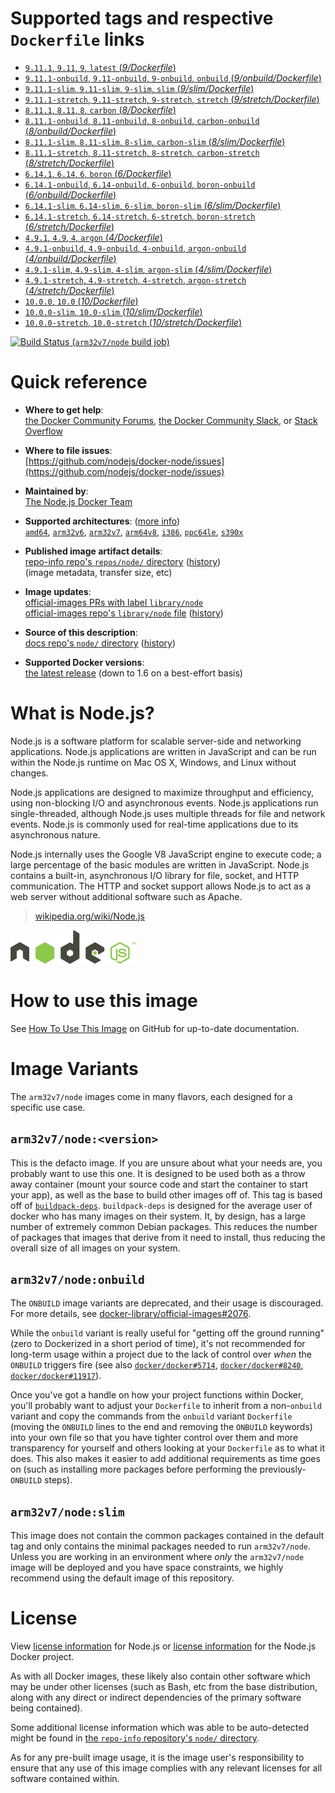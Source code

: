 <!--

********************************************************************************

WARNING:

    DO NOT EDIT "node/README.md"

    IT IS AUTO-GENERATED

    (from the other files in "node/" combined with a set of templates)

********************************************************************************

-->

# Supported tags and respective `Dockerfile` links

-	[`9.11.1`, `9.11`, `9`, `latest` (*9/Dockerfile*)](https://github.com/nodejs/docker-node/blob/9023f588717d236a92d91a8483ff0582484c22d1/9/Dockerfile)
-	[`9.11.1-onbuild`, `9.11-onbuild`, `9-onbuild`, `onbuild` (*9/onbuild/Dockerfile*)](https://github.com/nodejs/docker-node/blob/9023f588717d236a92d91a8483ff0582484c22d1/9/onbuild/Dockerfile)
-	[`9.11.1-slim`, `9.11-slim`, `9-slim`, `slim` (*9/slim/Dockerfile*)](https://github.com/nodejs/docker-node/blob/9023f588717d236a92d91a8483ff0582484c22d1/9/slim/Dockerfile)
-	[`9.11.1-stretch`, `9.11-stretch`, `9-stretch`, `stretch` (*9/stretch/Dockerfile*)](https://github.com/nodejs/docker-node/blob/9023f588717d236a92d91a8483ff0582484c22d1/9/stretch/Dockerfile)
-	[`8.11.1`, `8.11`, `8`, `carbon` (*8/Dockerfile*)](https://github.com/nodejs/docker-node/blob/b3ca6573b5c179148b446107386ae96ac6204ad3/8/Dockerfile)
-	[`8.11.1-onbuild`, `8.11-onbuild`, `8-onbuild`, `carbon-onbuild` (*8/onbuild/Dockerfile*)](https://github.com/nodejs/docker-node/blob/b3ca6573b5c179148b446107386ae96ac6204ad3/8/onbuild/Dockerfile)
-	[`8.11.1-slim`, `8.11-slim`, `8-slim`, `carbon-slim` (*8/slim/Dockerfile*)](https://github.com/nodejs/docker-node/blob/b3ca6573b5c179148b446107386ae96ac6204ad3/8/slim/Dockerfile)
-	[`8.11.1-stretch`, `8.11-stretch`, `8-stretch`, `carbon-stretch` (*8/stretch/Dockerfile*)](https://github.com/nodejs/docker-node/blob/b3ca6573b5c179148b446107386ae96ac6204ad3/8/stretch/Dockerfile)
-	[`6.14.1`, `6.14`, `6`, `boron` (*6/Dockerfile*)](https://github.com/nodejs/docker-node/blob/987139fc2385fc985aaa2545f7aeeef255eced79/6/Dockerfile)
-	[`6.14.1-onbuild`, `6.14-onbuild`, `6-onbuild`, `boron-onbuild` (*6/onbuild/Dockerfile*)](https://github.com/nodejs/docker-node/blob/987139fc2385fc985aaa2545f7aeeef255eced79/6/onbuild/Dockerfile)
-	[`6.14.1-slim`, `6.14-slim`, `6-slim`, `boron-slim` (*6/slim/Dockerfile*)](https://github.com/nodejs/docker-node/blob/987139fc2385fc985aaa2545f7aeeef255eced79/6/slim/Dockerfile)
-	[`6.14.1-stretch`, `6.14-stretch`, `6-stretch`, `boron-stretch` (*6/stretch/Dockerfile*)](https://github.com/nodejs/docker-node/blob/987139fc2385fc985aaa2545f7aeeef255eced79/6/stretch/Dockerfile)
-	[`4.9.1`, `4.9`, `4`, `argon` (*4/Dockerfile*)](https://github.com/nodejs/docker-node/blob/f56c21260109ad432ec3ea5ba96dbd3b9daa4ea7/4/Dockerfile)
-	[`4.9.1-onbuild`, `4.9-onbuild`, `4-onbuild`, `argon-onbuild` (*4/onbuild/Dockerfile*)](https://github.com/nodejs/docker-node/blob/f56c21260109ad432ec3ea5ba96dbd3b9daa4ea7/4/onbuild/Dockerfile)
-	[`4.9.1-slim`, `4.9-slim`, `4-slim`, `argon-slim` (*4/slim/Dockerfile*)](https://github.com/nodejs/docker-node/blob/f56c21260109ad432ec3ea5ba96dbd3b9daa4ea7/4/slim/Dockerfile)
-	[`4.9.1-stretch`, `4.9-stretch`, `4-stretch`, `argon-stretch` (*4/stretch/Dockerfile*)](https://github.com/nodejs/docker-node/blob/f56c21260109ad432ec3ea5ba96dbd3b9daa4ea7/4/stretch/Dockerfile)
-	[`10.0.0`, `10.0` (*10/Dockerfile*)](https://github.com/nodejs/docker-node/blob/80814e984e9faa5e9195f9a61632e1898f6633d9/10/Dockerfile)
-	[`10.0.0-slim`, `10.0-slim` (*10/slim/Dockerfile*)](https://github.com/nodejs/docker-node/blob/80814e984e9faa5e9195f9a61632e1898f6633d9/10/slim/Dockerfile)
-	[`10.0.0-stretch`, `10.0-stretch` (*10/stretch/Dockerfile*)](https://github.com/nodejs/docker-node/blob/80814e984e9faa5e9195f9a61632e1898f6633d9/10/stretch/Dockerfile)

[![Build Status](https://doi-janky.infosiftr.net/job/multiarch/job/arm32v7/job/node/badge/icon) (`arm32v7/node` build job)](https://doi-janky.infosiftr.net/job/multiarch/job/arm32v7/job/node/)

# Quick reference

-	**Where to get help**:  
	[the Docker Community Forums](https://forums.docker.com/), [the Docker Community Slack](https://blog.docker.com/2016/11/introducing-docker-community-directory-docker-community-slack/), or [Stack Overflow](https://stackoverflow.com/search?tab=newest&q=docker)

-	**Where to file issues**:  
	[https://github.com/nodejs/docker-node/issues](https://github.com/nodejs/docker-node/issues)

-	**Maintained by**:  
	[The Node.js Docker Team](https://github.com/nodejs/docker-node)

-	**Supported architectures**: ([more info](https://github.com/docker-library/official-images#architectures-other-than-amd64))  
	[`amd64`](https://hub.docker.com/r/amd64/node/), [`arm32v6`](https://hub.docker.com/r/arm32v6/node/), [`arm32v7`](https://hub.docker.com/r/arm32v7/node/), [`arm64v8`](https://hub.docker.com/r/arm64v8/node/), [`i386`](https://hub.docker.com/r/i386/node/), [`ppc64le`](https://hub.docker.com/r/ppc64le/node/), [`s390x`](https://hub.docker.com/r/s390x/node/)

-	**Published image artifact details**:  
	[repo-info repo's `repos/node/` directory](https://github.com/docker-library/repo-info/blob/master/repos/node) ([history](https://github.com/docker-library/repo-info/commits/master/repos/node))  
	(image metadata, transfer size, etc)

-	**Image updates**:  
	[official-images PRs with label `library/node`](https://github.com/docker-library/official-images/pulls?q=label%3Alibrary%2Fnode)  
	[official-images repo's `library/node` file](https://github.com/docker-library/official-images/blob/master/library/node) ([history](https://github.com/docker-library/official-images/commits/master/library/node))

-	**Source of this description**:  
	[docs repo's `node/` directory](https://github.com/docker-library/docs/tree/master/node) ([history](https://github.com/docker-library/docs/commits/master/node))

-	**Supported Docker versions**:  
	[the latest release](https://github.com/docker/docker-ce/releases/latest) (down to 1.6 on a best-effort basis)

# What is Node.js?

Node.js is a software platform for scalable server-side and networking applications. Node.js applications are written in JavaScript and can be run within the Node.js runtime on Mac OS X, Windows, and Linux without changes.

Node.js applications are designed to maximize throughput and efficiency, using non-blocking I/O and asynchronous events. Node.js applications run single-threaded, although Node.js uses multiple threads for file and network events. Node.js is commonly used for real-time applications due to its asynchronous nature.

Node.js internally uses the Google V8 JavaScript engine to execute code; a large percentage of the basic modules are written in JavaScript. Node.js contains a built-in, asynchronous I/O library for file, socket, and HTTP communication. The HTTP and socket support allows Node.js to act as a web server without additional software such as Apache.

> [wikipedia.org/wiki/Node.js](https://en.wikipedia.org/wiki/Node.js)

![logo](https://raw.githubusercontent.com/docker-library/docs/01c12653951b2fe592c1f93a13b4e289ada0e3a1/node/logo.png)

# How to use this image

See [How To Use This Image](https://github.com/nodejs/docker-node/blob/master/README.md#how-to-use-this-image) on GitHub for up-to-date documentation.

# Image Variants

The `arm32v7/node` images come in many flavors, each designed for a specific use case.

## `arm32v7/node:<version>`

This is the defacto image. If you are unsure about what your needs are, you probably want to use this one. It is designed to be used both as a throw away container (mount your source code and start the container to start your app), as well as the base to build other images off of. This tag is based off of [`buildpack-deps`](https://registry.hub.docker.com/_/buildpack-deps/). `buildpack-deps` is designed for the average user of docker who has many images on their system. It, by design, has a large number of extremely common Debian packages. This reduces the number of packages that images that derive from it need to install, thus reducing the overall size of all images on your system.

## `arm32v7/node:onbuild`

The `ONBUILD` image variants are deprecated, and their usage is discouraged. For more details, see [docker-library/official-images#2076](https://github.com/docker-library/official-images/issues/2076).

While the `onbuild` variant is really useful for "getting off the ground running" (zero to Dockerized in a short period of time), it's not recommended for long-term usage within a project due to the lack of control over *when* the `ONBUILD` triggers fire (see also [`docker/docker#5714`](https://github.com/docker/docker/issues/5714), [`docker/docker#8240`](https://github.com/docker/docker/issues/8240), [`docker/docker#11917`](https://github.com/docker/docker/issues/11917)).

Once you've got a handle on how your project functions within Docker, you'll probably want to adjust your `Dockerfile` to inherit from a non-`onbuild` variant and copy the commands from the `onbuild` variant `Dockerfile` (moving the `ONBUILD` lines to the end and removing the `ONBUILD` keywords) into your own file so that you have tighter control over them and more transparency for yourself and others looking at your `Dockerfile` as to what it does. This also makes it easier to add additional requirements as time goes on (such as installing more packages before performing the previously-`ONBUILD` steps).

## `arm32v7/node:slim`

This image does not contain the common packages contained in the default tag and only contains the minimal packages needed to run `arm32v7/node`. Unless you are working in an environment where *only* the `arm32v7/node` image will be deployed and you have space constraints, we highly recommend using the default image of this repository.

# License

View [license information](https://github.com/nodejs/node/blob/master/LICENSE) for Node.js or [license information](https://github.com/nodejs/docker-node/blob/master/LICENSE) for the Node.js Docker project.

As with all Docker images, these likely also contain other software which may be under other licenses (such as Bash, etc from the base distribution, along with any direct or indirect dependencies of the primary software being contained).

Some additional license information which was able to be auto-detected might be found in [the `repo-info` repository's `node/` directory](https://github.com/docker-library/repo-info/tree/master/repos/node).

As for any pre-built image usage, it is the image user's responsibility to ensure that any use of this image complies with any relevant licenses for all software contained within.
